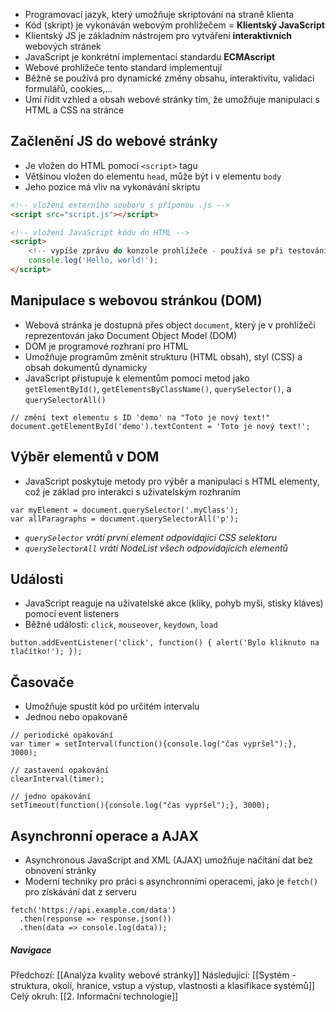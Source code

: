 - Programovací jazyk, který umožňuje skriptování na straně klienta 
- Kód (skript) je vykonáván webovým prohlížečem = **Klientský JavaScript**
- Klientský JS je základním nástrojem pro vytváření **interaktivních** webových stránek
- JavaScript je konkrétní implementací standardu **ECMAscript**
- Webové prohlížeče tento standard implementují
- Běžně se používá pro dynamické změny obsahu, interaktivitu, validaci formulářů, cookies,...
- Umí řídit vzhled a obsah webové stránky tím, že umožňuje manipulaci s HTML a CSS na stránce

## Začlenění JS do webové stránky
- Je vložen do HTML pomocí `<script>` tagu
- Většinou vložen do elementu `head`, může být i v elementu `body`
- Jeho pozice má vliv na vykonávání skriptu

```HTML
<!-- vložení externího souboru s příponou .js -->
<script src="script.js"></script>

<!-- vložení JavaScript kódu do HTML -->
<script>
	<!-- vypíše zprávu do konzole prohlížeče - používá se při testování -->
	console.log('Hello, world!');
</script>
```

## Manipulace s webovou stránkou (DOM)
- Webová stránka je dostupná přes object `document`, který je v prohlížeči reprezentován jako Document Object Model (DOM)
- DOM je programové rozhraní pro HTML
- Umožňuje programům změnit strukturu (HTML obsah), styl (CSS) a obsah dokumentů dynamicky
- JavaScript přistupuje k elementům pomocí metod jako `getElementById()`, `getElementsByClassName()`, `querySelector()`, a `querySelectorAll()`

```JS
// změní text elementu s ID 'demo' na "Toto je nový text!"
document.getElementById('demo').textContent = 'Toto je nový text!';
```

## Výběr elementů v DOM
- JavaScript poskytuje metody pro výběr a manipulaci s HTML elementy, což je základ pro interakci s uživatelským rozhraním

```JS
var myElement = document.querySelector('.myClass');
var allParagraphs = document.querySelectorAll('p');
```

- *`querySelector` vrátí první element odpovídající CSS selektoru*
- *`querySelectorAll` vrátí NodeList všech odpovídajících elementů*

## Události
- JavaScript reaguje na uživatelské akce (kliky, pohyb myši, stisky kláves) pomocí event listeners
- Běžné události: `click`, `mouseover`, `keydown`, `load`

```JS
button.addEventListener('click', function() { alert('Bylo kliknuto na tlačítko!'); });
```

## Časovače
- Umožňuje spustit kód po určitém intervalu 
- Jednou nebo opakovaně

```JS
// periodické opakování
var timer = setInterval(function(){console.log("čas vypršel");}, 3000);

// zastavení opakování
clearInterval(timer);

// jedno opakování
setTimeout(function(){console.log("čas vypršel");}, 3000);
```

## Asynchronní operace a AJAX
- Asynchronous JavaScript and XML (AJAX) umožňuje načítání dat bez obnovení stránky
- Moderní techniky pro práci s asynchronními operacemi, jako je `fetch()` pro získávání dat z serveru

```JS
fetch('https://api.example.com/data')
  .then(response => response.json())
  .then(data => console.log(data));
```



##### Navigace
Předchozí:  [[Analýza kvality webové stránky]]
Následující: [[Systém - struktura, okolí, hranice, vstup a výstup, vlastnosti a klasifikace systémů]]
Celý okruh: [[2. Informační technologie]]